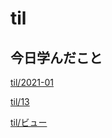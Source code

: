 # til

## 今日学んだこと

[til/2021\-01](https://github.com/tokiohamamatsu/til/blob/master/tir/2021-01.md#13)

[til/13](https://github.com/tokiohamamatsu/til/blob/master/%E6%B4%BB%E5%8B%95%E8%A8%98%E9%8C%B2/2021/01/13.md)

[til/ビュー](https://github.com/tokiohamamatsu/til/blob/master/SQL/%E3%83%93%E3%83%A5%E3%83%BC.md)